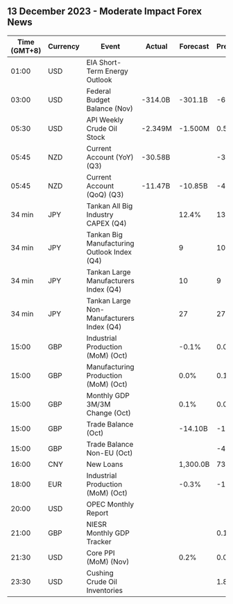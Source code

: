 ## 13 December 2023 - Moderate Impact Forex News

| Time (GMT+8) | Currency | Event | Actual | Forecast | Previous |
|------|----------|-------|--------|----------|----------|
| 01:00 | USD | EIA Short-Term Energy Outlook |  |  |  |
| 03:00 | USD | Federal Budget Balance (Nov) | -314.0B | -301.1B | -67.0B |
| 05:30 | USD | API Weekly Crude Oil Stock | -2.349M | -1.500M | 0.594M |
| 05:45 | NZD | Current Account (YoY) (Q3) | -30.58B |  | -30.20B |
| 05:45 | NZD | Current Account (QoQ) (Q3) | -11.47B | -10.85B | -4.65B |
| 34 min | JPY | Tankan All Big Industry CAPEX (Q4) |  | 12.4% | 13.6% |
| 34 min | JPY | Tankan Big Manufacturing Outlook Index (Q4) |  | 9 | 10 |
| 34 min | JPY | Tankan Large Manufacturers Index (Q4) |  | 10 | 9 |
| 34 min | JPY | Tankan Large Non-Manufacturers Index (Q4) |  | 27 | 27 |
| 15:00 | GBP | Industrial Production (MoM) (Oct) |  | -0.1% | 0.0% |
| 15:00 | GBP | Manufacturing Production (MoM) (Oct) |  | 0.0% | 0.1% |
| 15:00 | GBP | Monthly GDP 3M/3M Change (Oct) |  | 0.1% | 0.0% |
| 15:00 | GBP | Trade Balance (Oct) |  | -14.10B | -14.29B |
| 15:00 | GBP | Trade Balance Non-EU (Oct) |  |  | -4.45B |
| 16:00 | CNY | New Loans |  | 1,300.0B | 738.4B |
| 18:00 | EUR | Industrial Production (MoM) (Oct) |  | -0.3% | -1.1% |
| 20:00 | USD | OPEC Monthly Report |  |  |  |
| 21:00 | GBP | NIESR Monthly GDP Tracker |  |  | 0.1% |
| 21:30 | USD | Core PPI (MoM) (Nov) |  | 0.2% | 0.0% |
| 23:30 | USD | Cushing Crude Oil Inventories |  |  | 1.829M |

